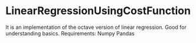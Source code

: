 # LinearRegressionUsingCostFunction
It is an implementation of the octave version of linear regression. Good for understanding basics.
Requirements:
Numpy
Pandas
